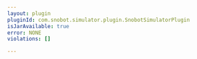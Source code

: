 ```yaml
---
layout: plugin
pluginId: com.snobot.simulator.plugin.SnobotSimulatorPlugin
isJarAvailable: true
error: NONE
violations: []

---
```

